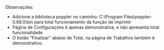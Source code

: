 Observações:
- Adicione a biblioteca poppler no caminho: C:\Program Files\poppler-0.68.0\bin para total funcionamento da função de imprimir
- Página de Configurações é apenas demonstrativa, e não apresenta total funcionalidade
- O botão "Finalizar" abaixo de Total, na página de Trabalhos também é demonstrativo.
